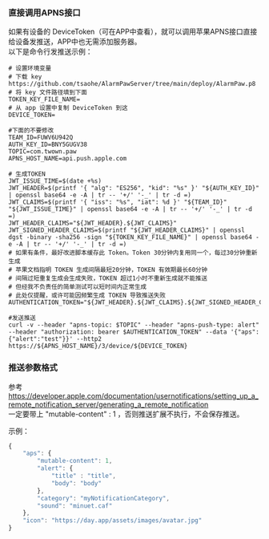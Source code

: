### 直接调用APNS接口
如果有设备的 DeviceToken（可在APP中查看），就可以调用苹果APNS接口直接给设备发推送，APP中也无需添加服务器。<br>
以下是命令行发推送示例：

```shell
# 设置环境变量
# 下载 key https://github.com/tsaohe/AlarmPawServer/tree/main/deploy/AlarmPaw.p8
# 将 key 文件路径填到下面
TOKEN_KEY_FILE_NAME= 
# 从 app 设置中复制 DeviceToken 到这
DEVICE_TOKEN=

#下面的不要修改
TEAM_ID=FUWV6U942Q
AUTH_KEY_ID=BNY5GUGV38
TOPIC=com.twown.paw
APNS_HOST_NAME=api.push.apple.com

# 生成TOKEN
JWT_ISSUE_TIME=$(date +%s)
JWT_HEADER=$(printf '{ "alg": "ES256", "kid": "%s" }' "${AUTH_KEY_ID}" | openssl base64 -e -A | tr -- '+/' '-_' | tr -d =)
JWT_CLAIMS=$(printf '{ "iss": "%s", "iat": %d }' "${TEAM_ID}" "${JWT_ISSUE_TIME}" | openssl base64 -e -A | tr -- '+/' '-_' | tr -d =)
JWT_HEADER_CLAIMS="${JWT_HEADER}.${JWT_CLAIMS}"
JWT_SIGNED_HEADER_CLAIMS=$(printf "${JWT_HEADER_CLAIMS}" | openssl dgst -binary -sha256 -sign "${TOKEN_KEY_FILE_NAME}" | openssl base64 -e -A | tr -- '+/' '-_' | tr -d =)
# 如果有条件，最好改进脚本缓存此 Token。Token 30分钟内复用同一个，每过30分钟重新生成
# 苹果文档指明 TOKEN 生成间隔最短20分钟，TOKEN 有效期最长60分钟
# 间隔过短重复生成会生成失败，TOKEN 超过1小时不重新生成就不能推送
# 但经我不负责任的简单测试可以短时间内正常生成
# 此处仅提醒，或许可能因频繁生成 TOKEN 导致推送失败
AUTHENTICATION_TOKEN="${JWT_HEADER}.${JWT_CLAIMS}.${JWT_SIGNED_HEADER_CLAIMS}"

#发送推送
curl -v --header "apns-topic: $TOPIC" --header "apns-push-type: alert" --header "authorization: bearer $AUTHENTICATION_TOKEN" --data '{"aps":{"alert":"test"}}' --http2 https://${APNS_HOST_NAME}/3/device/${DEVICE_TOKEN}

```

### 推送参数格式
参考 https://developer.apple.com/documentation/usernotifications/setting_up_a_remote_notification_server/generating_a_remote_notification<br>
一定要带上 "mutable-content" : 1 ，否则推送扩展不执行，不会保存推送。<br>

示例：
```js
{
    "aps": {
        "mutable-content": 1,
        "alert": {
            "title" : "title",
            "body": "body"
        },
        "category": "myNotificationCategory",
        "sound": "minuet.caf"
    },
    "icon": "https://day.app/assets/images/avatar.jpg"
}
```